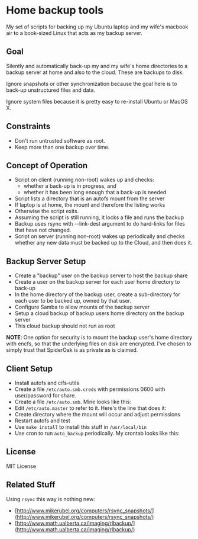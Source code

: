# Home backup tools #

My set of scripts for backing up my Ubuntu laptop and my wife's macbook air 
to a book-sized Linux that acts as my backup server.  

## Goal ##

Silently and automatically back-up my and my wife's home directories to a
backup server at home and also to the cloud.  These are backups to disk.

Ignore snapshots or other synchronization because the goal here is to back-up
unstructured files and data.

Ignore system files because it is pretty easy to re-install Ubuntu or MacOS X.

## Constraints ##

* Don't run untrusted software as root.
* Keep more than one backup over time.

## Concept of Operation ##

* Script on client (running non-root) wakes up and checks:
   - whether a back-up is in progress, and 
   - whether it has been long enough that a back-up is needed
* Script lists a directory that is an autofs mount from the server
* If laptop is at home, the mount and therefore the listing works
* Otherwise the script exits.
* Assuming the script is still running, it locks a file and runs the backup
* Backup uses rsync with --link-dest argument to do hard-links for files
  that have not changed.
* Script on server (running non-root) wakes up periodically and checks whether
  any new data must be backed up to the Cloud, and then does it.

## Backup Server Setup ##

* Create a "backup" user on the backup server to host the backup share
* Create a user on the backup server for each user home directory to back-up
* In the home directory of the backup user, create a sub-directory for each
  user to be backed up, owned by that user.
* Configure Samba to allow mounts of the backup server
* Setup a cloud backup of backup users home directory on the backup server
* This cloud backup should not run as root

__NOTE__: One option for security is to mount the backup user's home
 directory with encfs, so that the underlying files on disk are encrypted.  I've chosen to simply trust that SpiderOak is as private as is claimed.

## Client Setup ##

* Install autofs and cifs-utils
* Create a file `/etc/auto.smb.creds` with permissions 0600 with user/password for share.
* Create a file `/etc/auto.smb`.   Mine looks like this:
* Edit `/etc/auto.master` to refer to it.  Here's the line that does it:
* Create directory where the mount will occur and adjust permissions
* Restart autofs and test
* Use `make install` to install this stuff in `/usr/local/bin` 
* Use cron to run `auto_backup` periodically.  My crontab looks like this:

## License ##

MIT License

## Related Stuff ##

Using `rsync` this way is nothing new:

* [http://www.mikerubel.org/computers/rsync_snapshots/](http://www.mikerubel.org/computers/rsync_snapshots/)
* [http://www.math.ualberta.ca/imaging/rlbackup/](http://www.math.ualberta.ca/imaging/rlbackup/)

